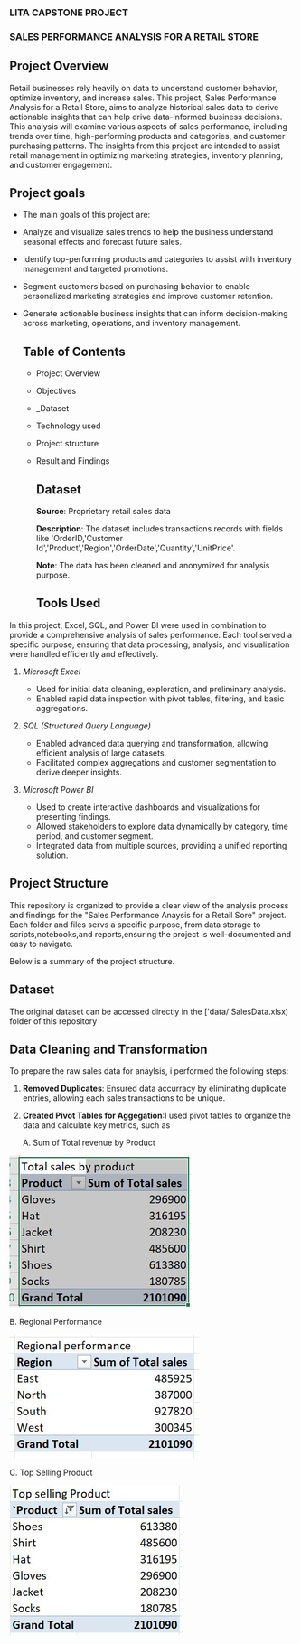 ### LITA CAPSTONE PROJECT
### SALES PERFORMANCE ANALYSIS FOR A RETAIL STORE

## Project Overview
Retail businesses rely heavily on data to understand customer behavior, optimize inventory, and increase sales. This project, 
Sales Performance Analysis for a Retail Store, aims to analyze historical sales data to derive actionable insights that can help drive data-informed business decisions. 
This analysis will examine various aspects of sales performance, including trends over time, high-performing products and categories, and customer purchasing patterns. 
The insights from this project are intended to assist retail management in optimizing marketing strategies, inventory planning, and customer engagement.

## Project goals
- The main goals of this project are:
- Analyze and visualize sales trends to help the business understand seasonal effects and forecast future sales.
- Identify top-performing products and categories to assist with inventory management and targeted promotions.
- Segment customers based on purchasing behavior to enable personalized marketing strategies and improve customer retention.
- Generate actionable business insights that can inform decision-making across marketing, operations, and inventory management.

  ## Table of Contents
  - Project Overview
  - Objectives
  - _Dataset
  - Technology used
  - Project structure
  - Result and Findings
 
    ## Dataset
    **Source**: Proprietary retail sales data
    
    **Description**: The dataset includes transactions records with fields like
    'OrderID,'Customer Id','Product','Region','OrderDate','Quantity','UnitPrice'.
    
    **Note**: The data has been cleaned and anonymized for analysis purpose.

    ## Tools Used

In this project, Excel, SQL, and Power BI were used in combination to provide a comprehensive analysis of sales performance. 
Each tool served a specific purpose, ensuring that data processing, analysis, and visualization were handled efficiently and effectively.

1. *Microsoft Excel*
   - Used for initial data cleaning, exploration, and preliminary analysis.
   - Enabled rapid data inspection with pivot tables, filtering, and basic aggregations.

2. *SQL (Structured Query Language)*
   - Enabled advanced data querying and transformation, allowing efficient analysis of large datasets.
   - Facilitated complex aggregations and customer segmentation to derive deeper insights.

3. *Microsoft Power BI*
   - Used to create interactive dashboards and visualizations for presenting findings.
   - Allowed stakeholders to explore data dynamically by category, time period, and customer segment.
   - Integrated data from multiple sources, providing a unified reporting solution.
  

## Project Structure
This repository is organized to provide a clear view of the analysis process and findings for the "Sales Performance Anaysis for a Retail Sore" project.
Each folder and files servs a specific purpose, from data storage to scripts,notebooks,and reports,ensuring the project is well-documented and easy to navigate.

Below is a summary of the project structure.
## Dataset
The original dataset can be accessed directly in the ['data/'SalesData.xlsx) folder of this repository

## Data Cleaning and Transformation
To prepare the raw sales data for anaylsis, i performed the following steps:
1. **Removed Duplicates**: Ensured data accurracy by eliminating duplicate entries, allowing each sales transactions to be unique.
2. **Created Pivot Tables for Aggegation**:I used pivot tables to organize the data and calculate key metrics, such as

   A. Sum of Total revenue by Product
   
![Total sales by product](image/Total%20sales%20by%20product.JPG)

B. Regional Performance

![image/Region performance](image/Region%20performance.JPG)

C. Top Selling Product

![image/Top Selling Product](image/Top%20Selling%20Product.JPG)





    



